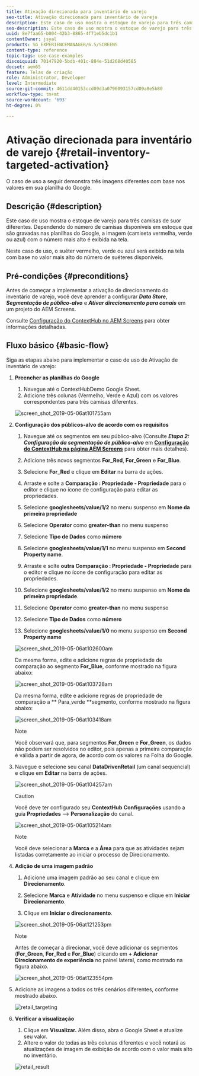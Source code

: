 ```yaml
---
title: Ativação direcionada para inventário de varejo
seo-title: Ativação direcionada para inventário de varejo
description: Este caso de uso mostra o estoque de varejo para três camisas de suor diferentes. Dependendo do número de camisas disponíveis em estoque que são gravadas nas planilhas do Google, a imagem (camiseta vermelha, verde ou azul) com o número mais alto é exibida na tela.
seo-description: Este caso de uso mostra o estoque de varejo para três camisas de suor diferentes. Dependendo do número de camisas disponíveis em estoque que são gravadas nas planilhas do Google, a imagem (camiseta vermelha, verde ou azul) com o número mais alto é exibida na tela.
uuid: 8e7faa65-b004-42b3-8865-4f71eb5dc1b1
contentOwner: jsyal
products: SG_EXPERIENCEMANAGER/6.5/SCREENS
content-type: reference
topic-tags: use-case-examples
discoiquuid: 70147920-5bdb-401c-884e-51d268d40585
docset: aem65
feature: Telas de criação
role: Administrator, Developer
level: Intermediate
source-git-commit: 4611dd40153ccd09d3a0796093157cd09a8e5b80
workflow-type: tm+mt
source-wordcount: '693'
ht-degree: 0%

---
```



# Ativação direcionada para inventário de varejo {#retail-inventory-targeted-activation}

O caso de uso a seguir demonstra três imagens diferentes com base nos valores em sua planilha do Google.

## Descrição {#description}

Este caso de uso mostra o estoque de varejo para três camisas de suor diferentes. Dependendo do número de camisas disponíveis em estoque que são gravadas nas planilhas do Google, a imagem (camiseta vermelha, verde ou azul) com o número mais alto é exibida na tela.

Neste caso de uso, o suéter vermelho, verde ou azul será exibido na tela com base no valor mais alto do número de suéteres disponíveis.

## Pré-condições {#preconditions}

Antes de começar a implementar a ativação de direcionamento do inventário de varejo, você deve aprender a configurar ***Data Store***, ***Segmentação de público-alvo*** e ***Ativar direcionamento para canais*** em um projeto do AEM Screens.

Consulte [Configuração do ContextHub no AEM Screens](configuring-context-hub.md) para obter informações detalhadas.

## Fluxo básico {#basic-flow}

Siga as etapas abaixo para implementar o caso de uso de Ativação de inventário de varejo:

1. **Preencher as planilhas do Google**

   1. Navegue até o ContextHubDemo Google Sheet.
   1. Adicione três colunas (Vermelho, Verde e Azul) com os valores correspondentes para três camisas diferentes.

   ![screen_shot_2019-05-06at101755am](assets/screen_shot_2019-05-06at101755am.png)

1. **Configuração dos públicos-alvo de acordo com os requisitos**

   1. Navegue até os segmentos em seu público-alvo (Consulte ***Etapa 2: Configuração da segmentação de público-alvo*** em **[Configuração do ContextHub na página AEM Screens](configuring-context-hub.md)** para obter mais detalhes).

   1. Adicione três novos segmentos **For_Red**, **For_Green** e **For_Blue**.

   1. Selecione **For_Red** e clique em **Editar** na barra de ações.

   1. Arraste e solte a **Comparação : Propriedade - Propriedade** para o editor e clique no ícone de configuração para editar as propriedades.
   1. Selecione **googlesheets/value/1/2** no menu suspenso em **Nome da primeira propriedade**

   1. Selecione **Operator** como **greater-than** no menu suspenso

   1. Selecione **Tipo de Dados** como **número**

   1. Selecione **googlesheets/value/1/1** no menu suspenso em **Second Property name**.

   1. Arraste e solte **outra Comparação : Propriedade - Propriedade** para o editor e clique no ícone de configuração para editar as propriedades.
   1. Selecione **googlesheets/value/1/2** no menu suspenso em **Nome da primeira propriedade**.

   1. Selecione **Operator** como **greater-than** no menu suspenso

   1. Selecione **Tipo de Dados** como **número**

   1. Selecione **googlesheets/value/1/0** no menu suspenso em **Second Property name**

   ![screen_shot_2019-05-06at102600am](assets/screen_shot_2019-05-06at102600am.png)

   Da mesma forma, edite e adicione regras de propriedade de comparação ao segmento **For_Blue**, conforme mostrado na figura abaixo:

   ![screen_shot_2019-05-06at103728am](assets/screen_shot_2019-05-06at103728am.png)

   Da mesma forma, edite e adicione regras de propriedade de comparação a ** Para_verde **segmento, conforme mostrado na figura abaixo:

   ![screen_shot_2019-05-06at103418am](assets/screen_shot_2019-05-06at103418am.png)

   >[!NOTE]
   >
   >Você observará que, para segmentos **For_Green** e **For_Green**, os dados não podem ser resolvidos no editor, pois apenas a primeira comparação é válida a partir de agora, de acordo com os valores na Folha do Google.

1. Navegue e selecione seu canal **DataDrivenRetail** (um canal sequencial) e clique em **Editar** na barra de ações.

   ![screen_shot_2019-05-06at104257am](assets/screen_shot_2019-05-06at104257am.png)

   >[!CAUTION]
   >
   >Você deve ter configurado seu **ContextHub** **Configurações** usando a guia **Propriedades** —> **Personalização** do canal.

   ![screen_shot_2019-05-06at105214am](assets/screen_shot_2019-05-06at105214am.png)

   >[!NOTE]
   Você deve selecionar a **Marca** e a **Área** para que as atividades sejam listadas corretamente ao iniciar o processo de Direcionamento.

1. **Adição de uma imagem padrão**

   1. Adicione uma imagem padrão ao seu canal e clique em **Direcionamento**.
   1. Selecione **Marca** e **Atividade** no menu suspenso e clique em **Iniciar Direcionamento**.

   1. Clique em **Iniciar o direcionamento**.

   ![screen_shot_2019-05-06at121253pm](assets/screen_shot_2019-05-06at121253pm.png)

   >[!NOTE]
   Antes de começar a direcionar, você deve adicionar os segmentos (**For_Green**, **For_Red** e **For_Blue**) clicando em **+ Adicionar Direcionamento de experiência** no painel lateral, como mostrado na figura abaixo.

   ![screen_shot_2019-05-06at123554pm](assets/screen_shot_2019-05-06at123554pm.png)

1. Adicione as imagens a todos os três cenários diferentes, conforme mostrado abaixo.

   ![retail_targeting](assets/retail_targeting.gif)

1. **Verificar a visualização**

   1. Clique em **Visualizar.** Além disso, abra o Google Sheet e atualize seu valor.
   1. Altere o valor de todas as três colunas diferentes e você notará as atualizações de imagem de exibição de acordo com o valor mais alto no inventário.

   ![retail_result](assets/retail_result.gif)

